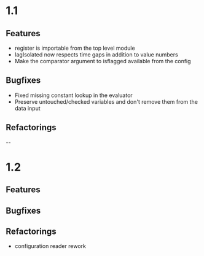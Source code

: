 # 1.1

## Features
- register is importable from the top level module 
- lagIsolated now respects time gaps in addition to value numbers
- Make the comparator argument to isflagged available from the config

## Bugfixes
- Fixed missing constant lookup in the evaluator
- Preserve untouched/checked variables and don't remove them from the data input
 
## Refactorings
--

# 1.2

## Features

## Bugfixes

## Refactorings
- configuration reader rework
